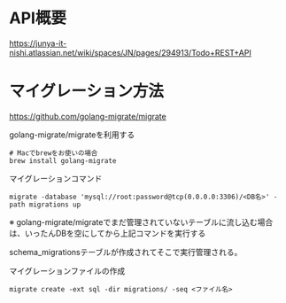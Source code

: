 # API概要
https://junya-it-nishi.atlassian.net/wiki/spaces/JN/pages/294913/Todo+REST+API

# マイグレーション方法

 https://github.com/golang-migrate/migrate

 golang-migrate/migrateを利用する

```
# Macでbrewをお使いの場合
brew install golang-migrate
```

マイグレーションコマンド
```
migrate -database 'mysql://root:password@tcp(0.0.0.0:3306)/<DB名>' -path migrations up
```
※ golang-migrate/migrateでまだ管理されていないテーブルに流し込む場合は、いったんDBを空にしてから上記コマンドを実行する

 schema_migrationsテーブルが作成されてそこで実行管理される。

 マイグレーションファイルの作成
 ```
 migrate create -ext sql -dir migrations/ -seq <ファイル名>
 ```

